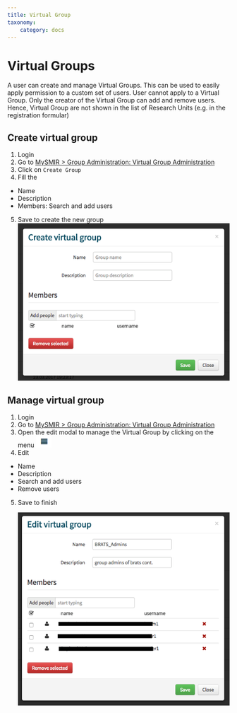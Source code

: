 ```yaml
---
title: Virtual Group 
taxonomy:
    category: docs
---
```


# Virtual Groups
A user can create and manage Virtual Groups. This can be used to easily apply permission to a custom set of users. User cannot apply to a Virtual Group. Only the creator of the Virtual Group can add and remove users. Hence, Virtual Group are not shown in the list of Research Units (e.g. in the  registration formular)

## Create virtual group

1. Login
2. Go to [MySMIR > Group Administration: Virtual Group Administration](https://www.smir.ch/MyDB/GroupAdministration#virtualGroupAdministration)
3. Click on `Create Group`
4. Fill the 
- Name
- Description
- Members: Search and add users 
5. Save to create the new group
   ![smir-vg-create](https://github.com/SICASFoundation/smir-documenation/raw/master/assets/smir-vg-create.png)

## Manage virtual group

1. Login
2. Go to [MySMIR > Group Administration: Virtual Group Administration](https://www.smir.ch/MyDB/GroupAdministration#virtualGroupAdministration)
3. Open the edit modal to manage the Virtual Group by clicking on the menu ![smir-object-menu](https://github.com/SICASFoundation/smir-documenation/raw/master/assets/smir-object-menu.png)
4. Edit 
- Name
- Description
- Search and add users
- Remove users
5. Save to finish

   ![smir-vg-edit](https://github.com/SICASFoundation/smir-documenation/raw/master/assets/smir-vg-edit.png)